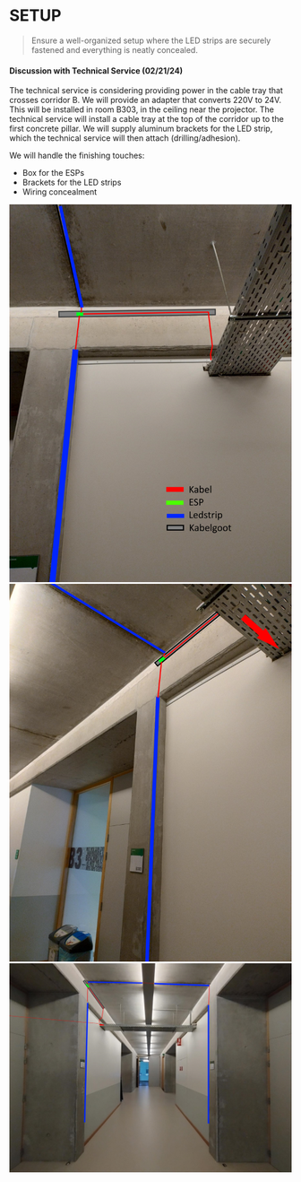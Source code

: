 # SETUP

> Ensure a well-organized setup where the LED strips are securely fastened and everything is neatly concealed.

#### Discussion with Technical Service (02/21/24)

The technical service is considering providing power in the cable tray that crosses corridor B. We will provide an adapter that converts 220V to 24V. This will be installed in room B303, in the ceiling near the projector. The technical service will install a cable tray at the top of the corridor up to the first concrete pillar. We will supply aluminum brackets for the LED strip, which the technical service will then attach (drilling/adhesion).

We will handle the finishing touches:

- Box for the ESPs
- Brackets for the LED strips
- Wiring concealment

![Setup1](images/Opstelling%201.jpg)
![Setup2](images/Opstelling%202.jpg)
![Setup3](images/Opstelling%203.jpg)
